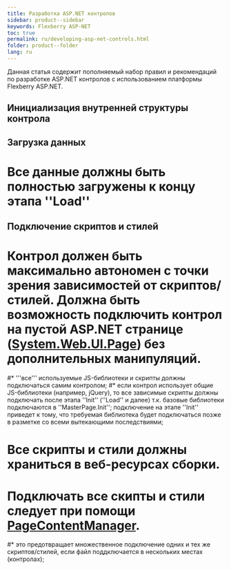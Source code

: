 ```yaml
---
title: Разработка ASP.NET контролов
sidebar: product--sidebar
keywords: Flexberry ASP-NET
toc: true
permalink: ru/developing-asp-net-controls.html
folder: product--folder
lang: ru
---
```


Данная статья содержит пополняемый набор правил и рекомендаций по разработке ASP.NET контролов с использованием платформы Flexberry ASP.NET.


## Инициализация внутренней структуры контрола

## Загрузка данных
# Все данные должны быть полностью загружены к концу этапа ''Load''

## Подключение скриптов и стилей
# Контрол должен быть максимально автономен с точки зрения зависимостей от скриптов/стилей. Должна быть возможность подключить контрол на пустой ASP.NET странице ([System.Web.UI.Page](https://msdn.microsoft.com/en-us/library/system.web.ui.page(v=vs.110).aspx)) без дополнительных манипуляций.
#* '''все''' используемые JS-библиотеки и скрипты должны подключаться самим контролом;
#* если контрол использует общие JS-библиотеки (например, jQuery), то все зависимые скрипты должны подключать после этапа ''Init'' (''Load'' и далее) т.к. базовые библиотеки подключаются в ''MasterPage.Init''; подключение на этапе ''Init'' приведет к тому, что требуемая библиотека будет подключаться позже в разметке со всеми вытекающими последствиями;
# Все скрипты и стили должны храниться в веб-ресурсах сборки.
# Подключать все скипты и стили следует при помощи [PageContentManager](page-content-manager.html).
#* это предотвращает множественное подключение одних и тех же скриптов/стилей, если файл поддключается в нескольких местах (контролах);
